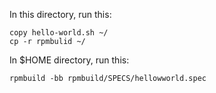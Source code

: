 In this directory, run this:
```
copy hello-world.sh ~/
cp -r rpmbulid ~/
```

In $HOME directory, run this:
```
rpmbuild -bb rpmbuild/SPECS/hellowworld.spec
```
